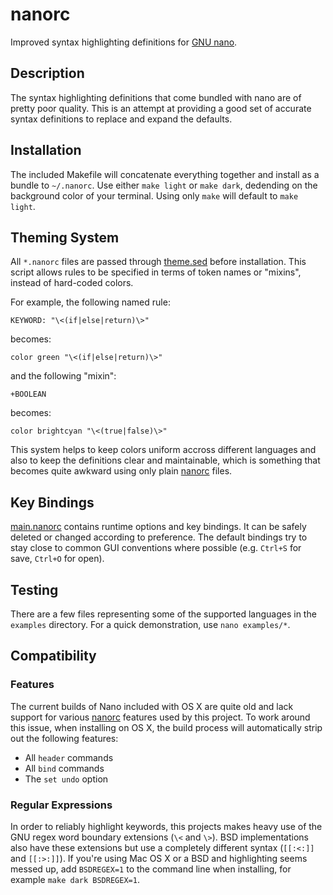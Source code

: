 nanorc
======

Improved syntax highlighting definitions for [GNU nano].

Description
-----------

The syntax highlighting definitions that come bundled with nano are of
pretty poor quality. This is an attempt at providing a good set of accurate
syntax definitions to replace and expand the defaults.

Installation
------------

The included Makefile will concatenate everything together and install as a
bundle to `~/.nanorc`. Use either `make light` or `make dark`, dedending on
the background color of your terminal. Using only `make` will default to
`make light`.

Theming System
--------------

All `*.nanorc` files are passed through [theme.sed] before installation.
This script allows rules to be specified in terms of token names or "mixins",
instead of hard-coded colors.

For example, the following named rule:

    KEYWORD: "\<(if|else|return)\>"

becomes:

    color green "\<(if|else|return)\>"

and the following "mixin":

    +BOOLEAN

becomes:

    color brightcyan "\<(true|false)\>"

This system helps to keep colors uniform accross different languages and
also to keep the definitions clear and maintainable, which is something that
becomes quite awkward using only plain [nanorc] files.

Key Bindings
------------

[main.nanorc] contains runtime options and key bindings. It can be safely
deleted or changed according to preference. The default bindings try to stay
close to common GUI conventions where possible (e.g. `Ctrl+S` for save,
`Ctrl+O` for open).

Testing
-------

There are a few files representing some of the supported languages in the
`examples` directory. For a quick demonstration, use `nano examples/*`.

Compatibility
-------------

### Features

The current builds of Nano included with OS X are quite old and lack support
for various [nanorc] features used by this project. To work around this issue,
when installing on OS X, the build process will automatically strip out the
following features:

* All `header` commands
* All `bind` commands
* The `set undo` option

### Regular Expressions

In order to reliably highlight keywords, this projects makes heavy use of
the GNU regex word boundary extensions (`\<` and `\>`). BSD implementations
also have these extensions but use a completely different syntax (`[[:<:]]`
and `[[:>:]]`). If you're using Mac OS X or a BSD and highlighting seems
messed up, add `BSDREGEX=1` to the command line when installing, for example
`make dark BSDREGEX=1`.

[GNU nano]: http://www.nano-editor.org/
[nanorc]: http://www.nano-editor.org/dist/v2.3/nanorc.5.html
[theme.sed]: https://github.com/craigbarnes/nanorc/tree/master/theme.sed
[main.nanorc]: https://github.com/craigbarnes/nanorc/blob/master/main.nanorc
